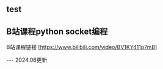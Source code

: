 ## test
## B站课程python socket编程 
B站课程链接 [https://www.bilibili.com/video/BV1KY411p7mB]

--- 2024.06更新

